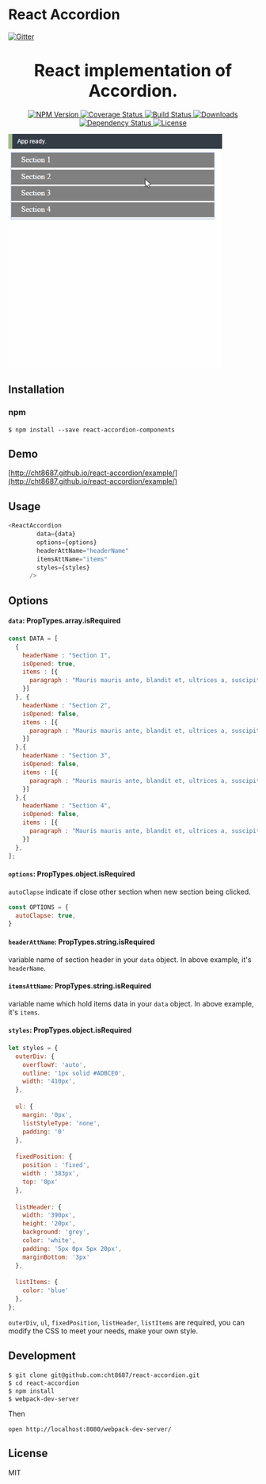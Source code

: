 # React Accordion
[![Gitter](https://badges.gitter.im/Join%20Chat.svg)](https://gitter.im/cht8687/help)

<big><h1 align="center">React implementation of Accordion.</h1></big>

<p align="center">
  <a href="https://www.npmjs.com/package/react-accordion-components">
    <img src="https://img.shields.io/npm/v/react-accordion-components.svg?style=flat-square"
         alt="NPM Version">
  </a>

 <a href="https://coveralls.io/github/cht8687/react-accordion?branch=master">
    <img src="https://coveralls.io/repos/cht8687/react-accordion/badge.svg?branch=master&service=github" alt="Coverage Status" />
 </a>

  <a href="https://travis-ci.org/cht8687/react-accordion">
    <img src="https://img.shields.io/travis/cht8687/react-accordion.svg?style=flat-square"
         alt="Build Status">
  </a>

  <a href="https://npmjs.org/package/react-accordion">
    <img src="http://img.shields.io/npm/dm/react-accordion.svg?style=flat-square"
         alt="Downloads">
  </a>

  <a href="https://david-dm.org/cht8687/react-accordion.svg">
    <img src="https://david-dm.org/cht8687/react-accordion.svg?style=flat-square"
         alt="Dependency Status">
  </a>

  <a href="https://github.com/cht8687/react-accordion/blob/master/LICENSE">
    <img src="https://img.shields.io/npm/l/react-accordion.svg?style=flat-square"
         alt="License">
  </a>
</p>

<p align="center"><big>

</big></p>


![React Accordion](src/example/react-accordion.gif)

## Installation

### npm

```
$ npm install --save react-accordion-components
```

## Demo

[http://cht8687.github.io/react-accordion/example/](http://cht8687.github.io/react-accordion/example/)

## Usage

```js
<ReactAccordion 
        data={data} 
        options={options}
        headerAttName="headerName"
        itemsAttName="items" 
        styles={styles}
      />
```

## Options

#### `data`: PropTypes.array.isRequired

```js
const DATA = [
  {
    headerName : "Section 1",
    isOpened: true,
    items : [{
      paragraph : "Mauris mauris ante, blandit et, ultrices a, suscipit eget, quam. Integer ut neque. Vivamus nisi metus, molestie vel, gravida in, condimentum sit amet, nunc. Nam a nibh. Donec suscipit eros. Nam mi. Proin viverra leo ut odio. Curabitur malesuada. Vestibulum a velit eu ante scelerisque vulputate."
    }]
  }, {
    headerName : "Section 2",
    isOpened: false,
    items : [{
      paragraph : "Mauris mauris ante, blandit et, ultrices a, suscipit eget, quam. Integer ut neque. Vivamus nisi metus, molestie vel, gravida in, condimentum sit amet, nunc. Nam a nibh. Donec suscipit eros. Nam mi. Proin viverra leo ut odio. Curabitur malesuada. Vestibulum a velit eu ante scelerisque vulputate."
    }]
  },{
    headerName : "Section 3",
    isOpened: false,
    items : [{
      paragraph : "Mauris mauris ante, blandit et, ultrices a, suscipit eget, quam. Integer ut neque. Vivamus nisi metus, molestie vel, gravida in, condimentum sit amet, nunc. Nam a nibh. Donec suscipit eros. Nam mi. Proin viverra leo ut odio. Curabitur malesuada. Vestibulum a velit eu ante scelerisque vulputate."
    }]
  },{
    headerName : "Section 4",
    isOpened: false,
    items : [{
      paragraph : "Mauris mauris ante, blandit et, ultrices a, suscipit eget, quam. Integer ut neque. Vivamus nisi metus, molestie vel, gravida in, condimentum sit amet, nunc. Nam a nibh. Donec suscipit eros. Nam mi. Proin viverra leo ut odio. Curabitur malesuada. Vestibulum a velit eu ante scelerisque vulputate."
    }]
  },
];
```

#### `options`: PropTypes.object.isRequired

`autoClapse` indicate if close other section when new section being clicked.

```js
const OPTIONS = {
  autoClapse: true,
}

```


#### `headerAttName`: PropTypes.string.isRequired

variable name of section header in your `data` object.
In above example, it's `headerName`.

#### `itemsAttName`: PropTypes.string.isRequired

variable name which hold items data in your `data` object.
In above example, it's `items`.

#### `styles`: PropTypes.object.isRequired

```js
let styles = {
  outerDiv: {
    overflowY: 'auto',
    outline: '1px solid #ADBCE0',
    width: '410px',
  },

  ul: {
    margin: '0px',
    listStyleType: 'none',
    padding: '0'
  },

  fixedPosition: {
    position : 'fixed',
    width : '383px',
    top: '0px'
  },

  listHeader: {
    width: '390px',
    height: '20px',
    background: 'grey',
    color: 'white',
    padding: '5px 0px 5px 20px',
    marginBottom: '3px'
  },

  listItems: {
    color: 'blue'
  },
};
```

`outerDiv`, `ul`, `fixedPosition`, `listHeader`, `listItems` are required, you can modify the CSS to meet your needs, make your own style.

## Development

```
$ git clone git@github.com:cht8687/react-accordion.git
$ cd react-accordion
$ npm install
$ webpack-dev-server
```

Then

```
open http://localhost:8080/webpack-dev-server/
```

## License

MIT